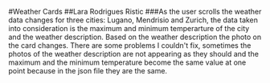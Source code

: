 #Weather Cards
##Lara Rodrigues Ristic
###As the user scrolls the weather data changes for three cities: Lugano, Mendrisio and Zurich, the data taken into consideration is the maximum and minimum temperarture of the city and the weather description. Based on the weather description the photo on the card changes. There are some problems I couldn't fix, sometimes the photos of the weather description are not appearing as they should and the maximum and the minimum temperature become the same value at one point because in the json file they are the same.